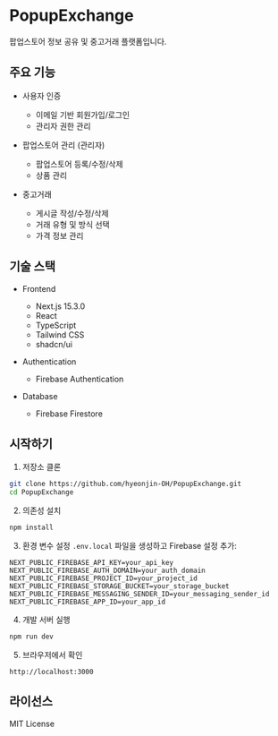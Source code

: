 # PopupExchange

팝업스토어 정보 공유 및 중고거래 플랫폼입니다.

## 주요 기능

- 사용자 인증
  - 이메일 기반 회원가입/로그인
  - 관리자 권한 관리

- 팝업스토어 관리 (관리자)
  - 팝업스토어 등록/수정/삭제
  - 상품 관리

- 중고거래
  - 게시글 작성/수정/삭제
  - 거래 유형 및 방식 선택
  - 가격 정보 관리

## 기술 스택

- Frontend
  - Next.js 15.3.0
  - React
  - TypeScript
  - Tailwind CSS
  - shadcn/ui

- Authentication
  - Firebase Authentication

- Database
  - Firebase Firestore

## 시작하기

1. 저장소 클론
```bash
git clone https://github.com/hyeonjin-OH/PopupExchange.git
cd PopupExchange
```

2. 의존성 설치
```bash
npm install
```

3. 환경 변수 설정
`.env.local` 파일을 생성하고 Firebase 설정 추가:
```
NEXT_PUBLIC_FIREBASE_API_KEY=your_api_key
NEXT_PUBLIC_FIREBASE_AUTH_DOMAIN=your_auth_domain
NEXT_PUBLIC_FIREBASE_PROJECT_ID=your_project_id
NEXT_PUBLIC_FIREBASE_STORAGE_BUCKET=your_storage_bucket
NEXT_PUBLIC_FIREBASE_MESSAGING_SENDER_ID=your_messaging_sender_id
NEXT_PUBLIC_FIREBASE_APP_ID=your_app_id
```

4. 개발 서버 실행
```bash
npm run dev
```

5. 브라우저에서 확인
```
http://localhost:3000
```

## 라이선스

MIT License
